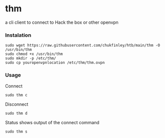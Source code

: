 # thm
a cli client to connect to Hack the box or other openvpn

### Instalation
```
sudo wget https://raw.githubusercontent.com/chukfinley/htb/main/thm -O /usr/bin/thm
sudo chmod +x /usr/bin/thm
sudo mkdir -p /etc/thm/
sudo cp youropenvpnlocation /etc/thm/thm.ovpn
```

### Usage

Connect
```
sudo thm c
```
Disconnect
```
sudo thm d
```
Status shows output of the connect command
```
sudo thm s
```

